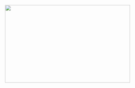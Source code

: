 <p align="center">
  <img width="400" height="250" src="https://encrypted-tbn0.gstatic.com/images?q=tbn:ANd9GcQ29ppdzqXN6nP-msl1kg7C0Ry-YgR49gnMEQ&s">
</p>
